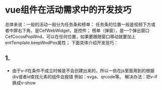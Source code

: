 # vue组件在活动需求中的开发技巧
总体来说：一般的活动一般分为任务条和榜单：
任务条的位置一般是视频下方或者中屏右下角，是CefWebWidget，是控件；
榜单（弹窗），是一个弹出窗口CefCocosPopWnd，可以在任何位置，如果要跟随窗口移动就要加上entTemplate.keepWndPos属性；
下面具体介绍开发技巧：

## 1. 
- 由于v-if在条件不成立时候是不会创建出来的，所以一些在js里面用到的根据div或者id查找元素的组件会报错
例如：svga、qrcode等。
解决办法：把v-if换成v-show